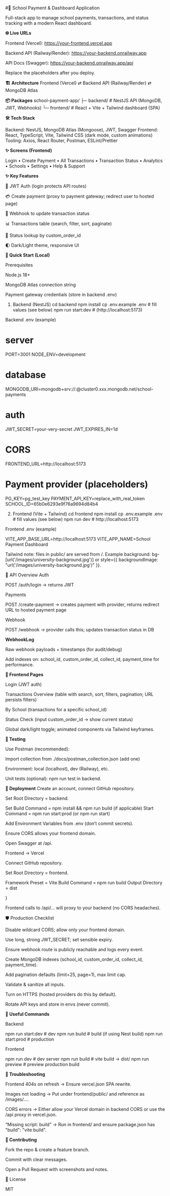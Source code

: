 #🏫 School Payment & Dashboard Application

Full-stack app to manage school payments, transactions, and status tracking with a modern React dashboard.

**🌐 Live URLs**

Frontend (Vercel): https://your-frontend.vercel.app

Backend API (Railway/Render): https://your-backend.onrailway.app

API Docs (Swagger): https://your-backend.onrailway.app/api

Replace the placeholders after you deploy.

**🏗️ Architecture**
Frontend (Vercel)  ⇄  Backend API (Railway/Render)  ⇄  MongoDB Atlas


**📦 Packages**
school-payment-app/
├─ backend/    # NestJS API (MongoDB, JWT, Webhooks)
└─ frontend/   # React + Vite + Tailwind dashboard (SPA)

**🛠 Tech Stack**

Backend: NestJS, MongoDB Atlas (Mongoose), JWT, Swagger
Frontend: React, TypeScript, Vite, Tailwind CSS (dark mode, custom animations)
Tooling: Axios, React Router, Postman, ESLint/Prettier

**✨ Screens (Frontend)**

Login • Create Payment • All Transactions • Transaction Status • Analytics • Schools • Settings • Help & Support


**✨ Key Features**

🔐 JWT Auth (login protects API routes)

💳 Create payment (proxy to payment gateway; redirect user to hosted page)

🧾 Webhook to update transaction status

📊 Transactions table (search, filter, sort, paginate)

🔎 Status lookup by custom_order_id

🌓 Dark/Light theme, responsive UI

**🚀 Quick Start (Local)**

Prerequisites

Node.js 18+

MongoDB Atlas connection string

Payment gateway credentials (store in backend .env)

1) Backend (NestJS)
cd backend
npm install
cp .env.example .env         # fill values (see below)
npm run start:dev            # (http://localhost:5173)


Backend .env (example)

# server
PORT=3001
NODE_ENV=development

# database
MONGODB_URI=mongodb+srv://<user>:<pass>@cluster0.xxx.mongodb.net/school-payments

# auth
JWT_SECRET=your-very-secret
JWT_EXPIRES_IN=1d

# CORS
FRONTEND_URL=http://localhost:5173

# Payment provider (placeholders)
PG_KEY=pg_test_key
PAYMENT_API_KEY=replace_with_real_token
SCHOOL_ID=65b0e6293e9f76a9694d84b4

2) Frontend (Vite + Tailwind)
cd frontend
npm install
cp .env.example .env         # fill values (see below)
npm run dev                  # http://localhost:5173


Frontend .env (example)

VITE_APP_BASE_URL=http://localhost:5173
VITE_APP_NAME=School Payment Dashboard


Tailwind note: files in public/ are served from /.
Example background: bg-[url('/images/university-background.jpg')] or style={{ backgroundImage: "url('/images/university-background.jpg')" }}.

🔌 API Overview
Auth

POST /auth/login → returns JWT

Payments

POST /create-payment → creates payment with provider, returns redirect URL to hosted payment page

Webhook

POST /webhook → provider calls this; updates transaction status in DB





**WebhookLog**

Raw webhook payloads + timestamps (for audit/debug)

Add indexes on: school_id, custom_order_id, collect_id, payment_time for performance.

**🧭 Frontend Pages**

Login (JWT auth)

Transactions Overview (table with search, sort, filters, pagination; URL persists filters)

By School (transactions for a specific school_id)

Status Check (input custom_order_id → show current status)

Global dark/light toggle; animated components via Tailwind keyframes.

**🧪 Testing**

Use Postman (recommended):

Import collection from ./docs/postman_collection.json (add one)

Environment: local (localhost), dev (Railway), etc.

Unit tests (optional): npm run test in backend.

**🚀 Deployment**
Create an account, connect GitHub repository.

Set Root Directory = backend.

Set Build Command = npm install && npm run build (if applicable)
Start Command = npm run start:prod (or npm run start)

Add Environment Variables from .env (don’t commit secrets).

Ensure CORS allows your frontend domain.

Open Swagger at /api.

Frontend → Vercel

Connect GitHub repository.

Set Root Directory = frontend.

Framework Preset = Vite
Build Command = npm run build
Output Directory = dist



}


Frontend calls to /api/... will proxy to your backend (no CORS headaches).

🛡️ Production Checklist

 Disable wildcard CORS; allow only your frontend domain.

 Use long, strong JWT_SECRET; set sensible expiry.

 Ensure webhook route is publicly reachable and logs every event.

 Create MongoDB indexes (school_id, custom_order_id, collect_id, payment_time).

 Add pagination defaults (limit=25, page=1), max limit cap.

 Validate & sanitize all inputs.

 Turn on HTTPS (hosted providers do this by default).

 Rotate API keys and store in envs (never commit).

**🧰 Useful Commands**

Backend

npm run start:dev     # dev
npm run build         # build (if using Nest build)
npm run start:prod    # production


Frontend

npm run dev           # dev server
npm run build         # vite build → dist/
npm run preview       # preview production build

**🐞 Troubleshooting**

Frontend 404s on refresh → Ensure vercel.json SPA rewrite.

Images not loading → Put under frontend/public/ and reference as /images/....

CORS errors → Either allow your Vercel domain in backend CORS or use the /api proxy in vercel.json.

“Missing script: build” → Run in frontend/ and ensure package.json has "build": "vite build".

**🤝 Contributing**

Fork the repo & create a feature branch.

Commit with clear messages.

Open a Pull Request with screenshots and notes.

📄 License

MIT



